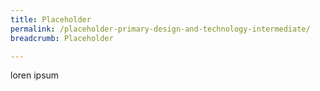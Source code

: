 ```yaml
---
title: Placeholder
permalink: /placeholder-primary-design-and-technology-intermediate/
breadcrumb: Placeholder

---
```



loren ipsum
